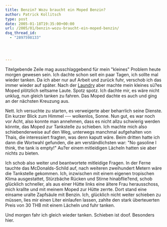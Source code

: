 ```yaml
---
title: Benzin? Wozu braucht ein Moped Benzin?
author: Patrick Kollitsch
type: post
date: 2005-01-18T19:35:00+00:00
url: /2005/01/benzin-wozu-braucht-ein-moped-benzin/
dsq_thread_id:
  - "2897598133"




---
```

Titelgebende Zeile mag ausschlaggebend für mein "kleines" Problem heute morgen gewesen sein. Ich dachte schon seit ein paar Tagen, ich sollte mal wieder tanken. Da ich aber nur auf Arbeit und zurück fuhr, verschob ich das immer wieder auf später. Nach der <a href="19">Laundry</a> aber machte mein kleines sü?es Moped plötzlich seltsame Laute. Spotz spotz. Ich dachte mir, es wäre nicht unklug, nun gleich tanken zu fahren. Das Moped dachte es auch und ging an der nächsten Kreuzung aus. 

Nett. Ich versuchte zu starten, es verweigerte aber beharrlich seine Dienste. Ein kurzer Blick zum Himmel --- wolkenlos, Sonne. Nun gut, es war noch vor Acht, also konnte man annehmen, dass es nicht allzu schwierig werden könnte, das Moped zur Tankstelle zu schieben. Ich machte mich also schiebenderweise auf den Weg, unterwegs manchmal aufgehalten von Thais, die interessiert fragten, was denn kaputt wäre. Beim dritten hatte ich dann die Wortwahl gefunden, die am verständlichsten war: "No gasoline I think, the tank is empty!" Au?er einem mitleidigen Lächeln hatten sie aber nichts zu bieten.

Ich schob also weiter und beantwortete mitleidige Fragen. In der Ferne tauchte das McDonalds-Schild auf, nach weiteren zweihundert Metern wäre die Tankstelle gekommen. Ich, inzwischen mit einem eigenen tropischen Klima ausgestattet, Stürzbäche Rücken und Stirne hinabflie?end, schob glücklich schneller, als aus einer Hütte links eine ältere Frau herausschoss, mich krallte und mit meinem Moped zur Hütte zerrte. Dort stand eine einsame uralte Zapfsäule mit Benzin. Ich, glücklich nicht weiter schieben zu müssen, lies mir einen Liter einlaufen lassen, zahlte den stark überteuerten Preis von 30 THB mit einem Lächeln und fuhr tanken. 

Und morgen fahr ich gleich wieder tanken. Schieben ist doof. Besonders hier.